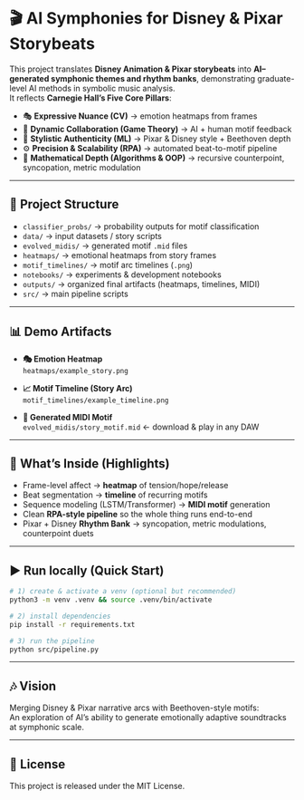 # 🎬 AI Symphonies for Disney & Pixar Storybeats  

This project translates **Disney Animation & Pixar storybeats** into **AI–generated symphonic themes and rhythm banks**, demonstrating graduate-level AI methods in symbolic music analysis.  
It reflects **Carnegie Hall’s Five Core Pillars**:

- 🎭 **Expressive Nuance (CV)** → emotion heatmaps from frames  
- 🤝 **Dynamic Collaboration (Game Theory)** → AI + human motif feedback  
- 🎨 **Stylistic Authenticity (ML)** → Pixar & Disney style + Beethoven depth  
- ⚙️ **Precision & Scalability (RPA)** → automated beat-to-motif pipeline  
- 📐 **Mathematical Depth (Algorithms & OOP)** → recursive counterpoint, syncopation, metric modulation  

---

## 📂 Project Structure
- `classifier_probs/` → probability outputs for motif classification  
- `data/` → input datasets / story scripts  
- `evolved_midis/` → generated motif `.mid` files  
- `heatmaps/` → emotional heatmaps from story frames  
- `motif_timelines/` → motif arc timelines (`.png`)  
- `notebooks/` → experiments & development notebooks  
- `outputs/` → organized final artifacts (heatmaps, timelines, MIDI)  
- `src/` → main pipeline scripts  

---

## 📊 Demo Artifacts

- **🎭 Emotion Heatmap**  
  `heatmaps/example_story.png`

- **📈 Motif Timeline (Story Arc)**  
  `motif_timelines/example_timeline.png`

- **🎼 Generated MIDI Motif**  
  `evolved_midis/story_motif.mid` ← download & play in any DAW  

---

## 🔎 What’s Inside (Highlights)
- Frame-level affect → **heatmap** of tension/hope/release  
- Beat segmentation → **timeline** of recurring motifs  
- Sequence modeling (LSTM/Transformer) → **MIDI motif** generation  
- Clean **RPA-style pipeline** so the whole thing runs end-to-end  
- Pixar + Disney **Rhythm Bank** → syncopation, metric modulations, counterpoint duets  

---

## ▶️ Run locally (Quick Start)

```bash
# 1) create & activate a venv (optional but recommended)
python3 -m venv .venv && source .venv/bin/activate

# 2) install dependencies
pip install -r requirements.txt

# 3) run the pipeline
python src/pipeline.py
```

---

## 🎶 Vision  
Merging Disney & Pixar narrative arcs with Beethoven-style motifs:  
An exploration of AI’s ability to generate emotionally adaptive soundtracks at symphonic scale.  

---

## 📜 License  
This project is released under the MIT License.
